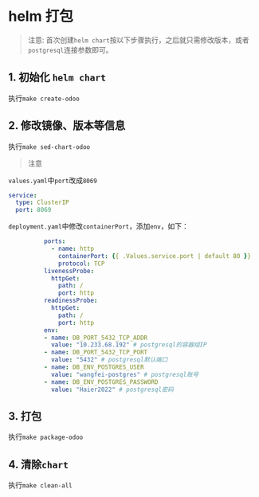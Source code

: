 # helm 打包

> 注意: 首次创建`helm chart`按以下步骤执行，之后就只需修改版本，或者`postgresql`连接参数即可。

## 1. 初始化 `helm chart`

执行`make create-odoo`

## 2. 修改镜像、版本等信息

执行`make sed-chart-odoo`

> 注意

`values.yaml`中`port`改成`8069`

```yaml
service:
  type: ClusterIP
  port: 8069
```

`deployment.yaml`中修改`containerPort`，添加`env`，如下：

```yaml
          ports:
            - name: http
              containerPort: {{ .Values.service.port | default 80 }}
              protocol: TCP
          livenessProbe:
            httpGet:
              path: /
              port: http
          readinessProbe:
            httpGet:
              path: /
              port: http
          env:
          - name: DB_PORT_5432_TCP_ADDR
            value: "10.233.68.192" # postgresql的容器组IP
          - name: DB_PORT_5432_TCP_PORT
            value: "5432" # postgresql默认端口
          - name: DB_ENV_POSTGRES_USER
            value: "wangfei-postgres" # postgresql账号
          - name: DB_ENV_POSTGRES_PASSWORD
            value: "Haier2022" # postgresql密码
```

## 3. 打包

执行`make package-odoo`

## 4. 清除`chart`

执行`make clean-all`
